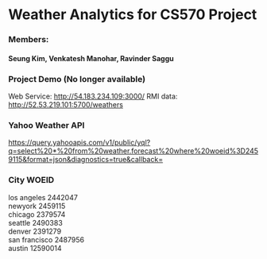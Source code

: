 # Weather Analytics for CS570 Project

### Members:
#### Seung Kim, Venkatesh Manohar, Ravinder Saggu

### Project Demo (No longer available)
Web Service: http://54.183.234.109:3000/
RMI data: http://52.53.219.101:5700/weathers

### Yahoo Weather API
https://query.yahooapis.com/v1/public/yql?q=select%20*%20from%20weather.forecast%20where%20woeid%3D2459115&format=json&diagnostics=true&callback=

### City WOEID
los angeles 2442047  
newyork 2459115  
chicago 2379574  
seattle 2490383  
denver 2391279  
san francisco 2487956  
austin 12590014  
